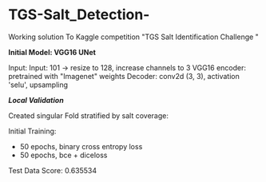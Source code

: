 # TGS-Salt_Detection-
Working solution To Kaggle competition "TGS Salt Identification Challenge "


**Initial Model: VGG16 UNet**

Input: Input: 101 -> resize to 128, increase channels to 3
VGG16 encoder: pretrained with "Imagenet" weights
Decoder: conv2d (3, 3), activation 'selu', upsampling 

***Local Validation***

Created singular Fold stratified by salt coverage: 

Initial Training:
- 50 epochs, binary cross entropy loss
- 50 epochs, bce + diceloss 

Test Data Score: 0.635534






